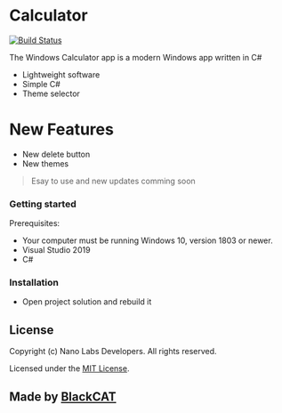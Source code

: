 # Calculator

[![Build Status](https://travis-ci.org/joemccann/dillinger.svg?branch=master)](https://travis-ci.org/joemccann/dillinger)

The Windows Calculator app is a modern Windows app written in C#

  - Lightweight software
  - Simple C#
  - Theme selector

# New Features
  - New delete button
  - New themes

> Esay to use and new updates comming soon

### Getting started

Prerequisites:
* Your computer must be running Windows 10, version 1803 or newer.
* Visual Studio 2019
* C#

### Installation

* Open project solution and rebuild it

License
----
Copyright (c) Nano Labs Developers. All rights reserved.

Licensed under the [MIT License](https://github.com/Nano-Labs-Developers/Calculator/blob/master/LICENSE).

## Made by [BlackCAT]()
